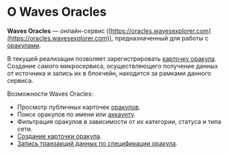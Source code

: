 # О Waves Oracles

**Waves Oracles** — онлайн-сервис ([https://oracles.wavesexplorer.com](https://oracles.wavesexplorer.com)), предназначенный для работы с [оракулами](/ru/blockchain/oracle.md).

В текущей реализации позволяет зарегистрировать [карточку оракула](/ru/ecosystem/waves-oracles/oracle-card.md). Создание самого микросервиса, осуществляющего получение данных от источника и запись их в блокчейн, находится за рамками данного сервиса.

Возможности Waves Oracles:

- Просмотр публичных карточек [оракулов](/ru/blockchain/oracle.md).
- Поиск оракулов по имени или [аккаунту](/ru/blockchain/account.md).
- Фильтрация оракулов в зависимости от их категории, статуса и типа сети.
- [Создание карточки оракула](/ru/ecosystem/waves-oracles/create-an-oracle-card-with-waves-oracle.md).
- [Запись транзакций данных по спецификации оракула]().
